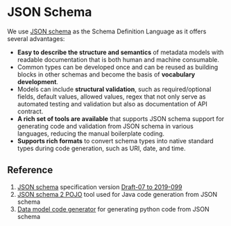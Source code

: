 # JSON Schema

We use [JSON schema](https://json-schema.org/) as the Schema Definition Language as it offers several advantages:

* **Easy to describe the structure and semantics** of metadata models with readable documentation that is both human and machine consumable.
* Common types can be developed once and can be reused as building blocks in other schemas and become the basis of **vocabulary development**.
* Models can include **structural validation**, such as required/optional fields, default values, allowed values, regex that not only serve as automated testing and validation but also as documentation of API contract.
* **A rich set of tools are available** that supports JSON schema support for generating code and validation from JSON schema in various languages, reducing the manual boilerplate coding.
* **Supports rich formats** to convert schema types into native standard types during code generation, such as URI, date, and time.

## Reference

1. [JSON schema](https://json-schema.org/) specification version [Draft-07 to 2019-099](https://json-schema.org/draft/2019-09/release-notes.html)
2. [JSON schema 2 POJO](https://www.jsonschema2pojo.org/) tool used for Java code generation from JSON schema
3. [Data model code generator](https://github.com/koxudaxi/datamodel-code-generator) for generating python code from JSON schema

